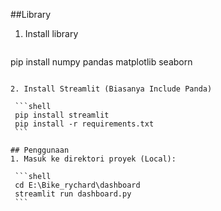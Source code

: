 ##Library

1. Install library

   ```shell
  pip install numpy pandas matplotlib seaborn

   ```

2. Install Streamlit (Biasanya Include Panda)

    ```shell
    pip install streamlit
    pip install -r requirements.txt
    ```

## Penggunaan
1. Masuk ke direktori proyek (Local):

    ```shell
    cd E:\Bike_rychard\dashboard
    streamlit run dashboard.py
    ```